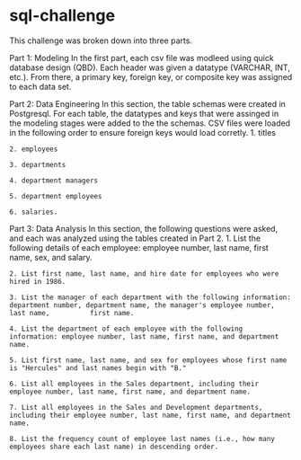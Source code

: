 # sql-challenge
This challenge was broken down into three parts.

Part 1: Modeling
In the first part, each csv file was modleed using quick database design (QBD). Each header was given a datatype (VARCHAR, INT, etc.). From there, a primary key, foreign key, or composite key was assigned to each data set.

Part 2: Data Engineering 
In this section, the table schemas were created in Postgresql. For each table, the datatypes and keys that were assinged in the modeling stages were added to the the schemas. CSV files were loaded in the following order to ensure foreign keys would load corretly. 
    1. titles
    
    2. employees
    
    3. departments
    
    4. department managers
    
    5. department employees
    
    6. salaries.

Part 3: Data Analysis
In this section, the following questions were asked, and each was analyzed using the tables created in Part 2.
    1. List the following details of each employee: employee number, last name, first name, sex, and salary.
    
    2. List first name, last name, and hire date for employees who were hired in 1986.
    
    3. List the manager of each department with the following information: department number, department name, the manager's employee number, last name,          first name.
    
    4. List the department of each employee with the following information: employee number, last name, first name, and department name.
    
    5. List first name, last name, and sex for employees whose first name is "Hercules" and last names begin with "B."
    
    6. List all employees in the Sales department, including their employee number, last name, first name, and department name.
    
    7. List all employees in the Sales and Development departments, including their employee number, last name, first name, and department name.
    
    8. List the frequency count of employee last names (i.e., how many employees share each last name) in descending order.
  
  
